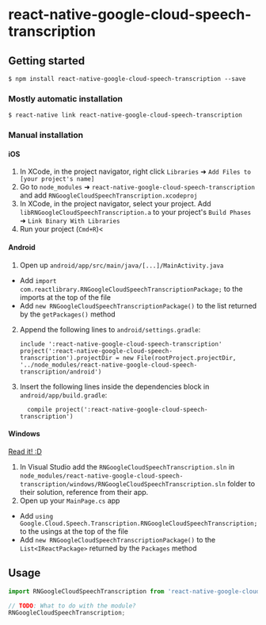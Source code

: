 
# react-native-google-cloud-speech-transcription

## Getting started

`$ npm install react-native-google-cloud-speech-transcription --save`

### Mostly automatic installation

`$ react-native link react-native-google-cloud-speech-transcription`

### Manual installation


#### iOS

1. In XCode, in the project navigator, right click `Libraries` ➜ `Add Files to [your project's name]`
2. Go to `node_modules` ➜ `react-native-google-cloud-speech-transcription` and add `RNGoogleCloudSpeechTranscription.xcodeproj`
3. In XCode, in the project navigator, select your project. Add `libRNGoogleCloudSpeechTranscription.a` to your project's `Build Phases` ➜ `Link Binary With Libraries`
4. Run your project (`Cmd+R`)<

#### Android

1. Open up `android/app/src/main/java/[...]/MainActivity.java`
  - Add `import com.reactlibrary.RNGoogleCloudSpeechTranscriptionPackage;` to the imports at the top of the file
  - Add `new RNGoogleCloudSpeechTranscriptionPackage()` to the list returned by the `getPackages()` method
2. Append the following lines to `android/settings.gradle`:
  	```
  	include ':react-native-google-cloud-speech-transcription'
  	project(':react-native-google-cloud-speech-transcription').projectDir = new File(rootProject.projectDir, 	'../node_modules/react-native-google-cloud-speech-transcription/android')
  	```
3. Insert the following lines inside the dependencies block in `android/app/build.gradle`:
  	```
      compile project(':react-native-google-cloud-speech-transcription')
  	```

#### Windows
[Read it! :D](https://github.com/ReactWindows/react-native)

1. In Visual Studio add the `RNGoogleCloudSpeechTranscription.sln` in `node_modules/react-native-google-cloud-speech-transcription/windows/RNGoogleCloudSpeechTranscription.sln` folder to their solution, reference from their app.
2. Open up your `MainPage.cs` app
  - Add `using Google.Cloud.Speech.Transcription.RNGoogleCloudSpeechTranscription;` to the usings at the top of the file
  - Add `new RNGoogleCloudSpeechTranscriptionPackage()` to the `List<IReactPackage>` returned by the `Packages` method


## Usage
```javascript
import RNGoogleCloudSpeechTranscription from 'react-native-google-cloud-speech-transcription';

// TODO: What to do with the module?
RNGoogleCloudSpeechTranscription;
```
  